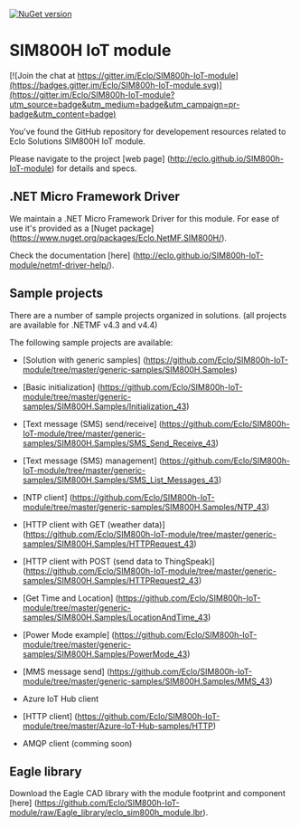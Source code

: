 [![NuGet version](https://badge.fury.io/nu/Eclo.NetMF.SIM800H.svg)](https://badge.fury.io/nu/Eclo.NetMF.SIM800H)


# SIM800H IoT module

[![Join the chat at https://gitter.im/Eclo/SIM800h-IoT-module](https://badges.gitter.im/Eclo/SIM800h-IoT-module.svg)](https://gitter.im/Eclo/SIM800h-IoT-module?utm_source=badge&utm_medium=badge&utm_campaign=pr-badge&utm_content=badge)

You've found the GitHub repository for developement resources related to Eclo Solutions SIM800H IoT module.

Please navigate to the project [web page] (http://eclo.github.io/SIM800h-IoT-module) for details and specs. 


## .NET Micro Framework Driver

We maintain a .NET Micro Framework Driver for this module. For ease of use it's provided as a [Nuget package] (https://www.nuget.org/packages/Eclo.NetMF.SIM800H/).

Check the documentation [here] (http://eclo.github.io/SIM800h-IoT-module/netmf-driver-help/).


## Sample projects

There are a number of sample projects organized in solutions.
(all projects are available for .NETMF v4.3 and v4.4)
  
The following sample projects are available:
- [Solution with generic samples] (https://github.com/Eclo/SIM800h-IoT-module/tree/master/generic-samples/SIM800H.Samples)
 - [Basic initialization] (https://github.com/Eclo/SIM800h-IoT-module/tree/master/generic-samples/SIM800H.Samples/Initialization_43)
 - [Text message (SMS) send/receive] (https://github.com/Eclo/SIM800h-IoT-module/tree/master/generic-samples/SIM800H.Samples/SMS_Send_Receive_43)
 - [Text message (SMS) management] (https://github.com/Eclo/SIM800h-IoT-module/tree/master/generic-samples/SIM800H.Samples/SMS_List_Messages_43)
 - [NTP client] (https://github.com/Eclo/SIM800h-IoT-module/tree/master/generic-samples/SIM800H.Samples/NTP_43)
 - [HTTP client with GET (weather data)] (https://github.com/Eclo/SIM800h-IoT-module/tree/master/generic-samples/SIM800H.Samples/HTTPRequest_43)
 - [HTTP client with POST (send data to ThingSpeak)] (https://github.com/Eclo/SIM800h-IoT-module/tree/master/generic-samples/SIM800H.Samples/HTTPRequest2_43)
 - [Get Time and Location] (https://github.com/Eclo/SIM800h-IoT-module/tree/master/generic-samples/SIM800H.Samples/LocationAndTime_43)
 - [Power Mode example] (https://github.com/Eclo/SIM800h-IoT-module/tree/master/generic-samples/SIM800H.Samples/PowerMode_43)
 - [MMS message send] (https://github.com/Eclo/SIM800h-IoT-module/tree/master/generic-samples/SIM800H.Samples/MMS_43)

- Azure IoT Hub client
 - [HTTP client] (https://github.com/Eclo/SIM800h-IoT-module/tree/master/Azure-IoT-Hub-samples/HTTP)
 - AMQP client (comming soon) 

## Eagle library

Download the Eagle CAD library with the module footprint and component [here] (https://github.com/Eclo/SIM800h-IoT-module/raw/Eagle_library/eclo_sim800h_module.lbr).

